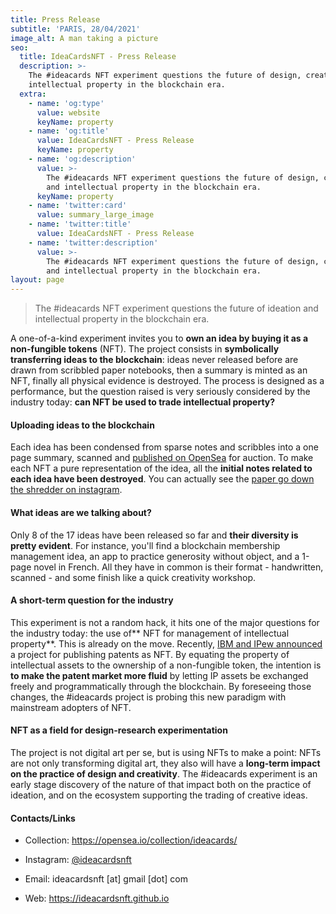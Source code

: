 ```yaml
---
title: Press Release
subtitle: 'PARIS, 28/04/2021'
image_alt: A man taking a picture
seo:
  title: IdeaCardsNFT - Press Release
  description: >-
    The #ideacards NFT experiment questions the future of design, creativity and
    intellectual property in the blockchain era.
  extra:
    - name: 'og:type'
      value: website
      keyName: property
    - name: 'og:title'
      value: IdeaCardsNFT - Press Release
      keyName: property
    - name: 'og:description'
      value: >-
        The #ideacards NFT experiment questions the future of design, creativity
        and intellectual property in the blockchain era.
      keyName: property
    - name: 'twitter:card'
      value: summary_large_image
    - name: 'twitter:title'
      value: IdeaCardsNFT - Press Release
    - name: 'twitter:description'
      value: >-
        The #ideacards NFT experiment questions the future of design, creativity
        and intellectual property in the blockchain era.
layout: page
---
```

> The #ideacards NFT experiment questions the future of ideation and intellectual property in the blockchain era.

A one-of-a-kind experiment invites you to **own an idea by buying it as a non-fungible tokens** (NFT). The project consists in **symbolically transferring ideas to the blockchain**: ideas never released before are drawn from scribbled paper notebooks, then a summary is minted as an NFT, finally all physical evidence is destroyed. The process is designed as a performance, but the question raised is very seriously considered by the industry today: **can NFT be used to trade intellectual property?**

#### Uploading ideas to the blockchain

Each idea has been condensed from sparse notes and scribbles into a one page summary, scanned and [published on OpenSea](https://opensea.io/collection/ideacards/) for auction. To make each NFT a pure representation of the idea, all the **initial notes related to each idea have been destroyed**. You can actually see the [paper go down the shredder on instagram](https://www.instagram.com/p/CN9NsbPBK0c/).

#### What ideas are we talking about?

Only 8 of the 17 ideas have been released so far and **their diversity is pretty evident**. For instance, you'll find a blockchain membership management idea, an app to practice generosity without object, and a 1-page novel in French. All they have in common is their format - handwritten, scanned - and some finish like a quick creativity workshop.

#### A short-term question for the industry

This experiment is not a random hack, it hits one of the major questions for the industry today: the use of\*\* NFT for management of intellectual property\*\*. This is already on the move. Recently, [IBM and IPew announced](https://newsroom.ibm.com/2021-04-20-IPwe-and-IBM-Seek-to-Transform-Corporate-Patents-With-Next-Generation-NFTs-Using-IBM-Blockchain) a project for publishing patents as NFT. By equating the property of intellectual assets to the ownership of a non-fungible token, the intention is **to make the patent market more fluid** by letting IP assets be exchanged freely and programmatically through the blockchain. By foreseeing those changes, the #ideacards project is probing this new paradigm with mainstream adopters of NFT.

#### NFT as a field for design-research experimentation

The project is not digital art per se, but is using NFTs to make a point: NFTs are not only transforming digital art, they also will have a **long-term impact on the practice of design and creativity**. The #ideacards experiment is an early stage discovery of the nature of that impact both on the practice of ideation, and on the ecosystem supporting the trading of creative ideas.

#### Contacts/Links

*   Collection: <https://opensea.io/collection/ideacards/>

*   Instagram: [@ideacardsnft](https://www.instagram.com/ideacardsnft/)

*   Email: ideacardsnft \[at] gmail \[dot] com

*   Web: <https://ideacardsnft.github.io>
